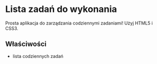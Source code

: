 # Lista zadań do wykonania
Prosta aplikacja do zarządzania codziennymi zadaniami!
Użyj HTML5 i CSS3.
## Właściwości
* lista codziennych zadań

